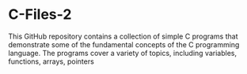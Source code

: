 # C-Files-2
This GitHub repository contains a collection of simple C programs that demonstrate some of the fundamental concepts of the C programming language. The programs cover a variety of topics, including variables, functions, arrays, pointers
